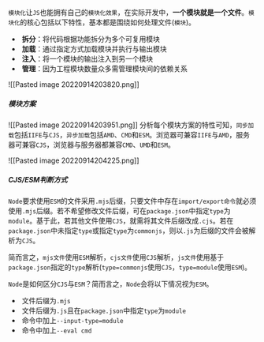 

`模块化`让`JS`也能拥有自己的`模块化效果`，在实际开发中，**一个模块就是一个文件**。`模块化`的核心包括以下特性，基本都是围绕如何处理文件(`模块`)。

-    **拆分**：将代码根据功能拆分为多个可复用模块
-    **加载**：通过指定方式加载模块并执行与输出模块
-    **注入**：将一个模块的输出注入到另一个模块
-    **管理**：因为工程模块数量众多需管理模块间的依赖关系

![[Pasted image 20220914203820.png]]

##### 模块方案
![[Pasted image 20220914203951.png]]
分析每个模块方案的特性可知，`同步加载`包括`IIFE`与`CJS`，`异步加载`包括`AMD`、`CMD`和`ESM`。浏览器可兼容`IIFE`与`AMD`，服务器可兼容`CJS`，浏览器与服务器都兼容`CMD`、`UMD`和`ESM`。

![[Pasted image 20220914204225.png]]

##### CJS/ESM判断方式

`Node`要求使用`ESM`的文件采用`.mjs`后缀，只要文件中存在`import/export命令`就必须使用`.mjs`后缀。若不希望修改文件后缀，可在`package.json`中指定`type`为`module`。基于此，若其他文件使用`CJS`，就需将其文件后缀改成`.cjs`。若在`package.json`中未指定`type`或指定`type`为`commonjs`，则以`.js`为后缀的文件会被解析为`CJS`。

简而言之，`mjs文件`使用`ESM`解析，`cjs文件`使用`CJS`解析，`js文件`使用基于`package.json`指定的`type`解析(`type=commonjs`使用`CJS`，`type=module`使用`ESM`)。

`Node`是如何区分`CJS`与`ESM`？简而言之，`Node`会将以下情况视为`ESM`。
-    文件后缀为`.mjs`
-    文件后缀为`.js`且在`package.json`中指定`type`为`module`
-    命令中加上`--input-type=module`
-    命令中加上`--eval cmd`

